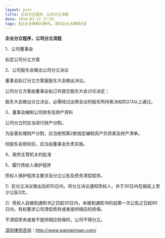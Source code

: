 ```yaml
---
layout: post
title: 企业分立程序，公司分立流程
date: 2014-03-13 17:55
tags: [企业法律顾问律师, 深圳企业法律顾问]
---
```

<strong>企业分立程序，公司分立流程</strong>

1、公司董事会

拟定公司分立方案

2、公司股东会做出公司分立决议

董事会拟订分立方案报股东大会做出决议。

公司分立方案由董事会拟订并提交股东大会讨论决定；

股东大会做出分立决议，必需经过出席会议的股东所持表决权的2/3以上通过。

3、董事会编制公司财务及财产资料

公司分立时应当进行财产分割。

为妥善处理财产分割，应当依照第2款规定编制资产负债表及财产清单。

经股东会授权后，应当由董事会负责实施。

4、政府主管机关的批准

5、履行债权人保护程序

债权人保护程序主要涉及分立公告及债务清偿程序。

1）在分立决议做出后的10日内，将分立决议通知债权人，并于30日内在报纸上至少公告3次。

2）债权人自接到通知书之日起30日内，未接到通知书的自第一次公告之日起90日内，有权要求公司清偿债务或者提供相应的担保。

不清偿债务或者不提供相应担保的，公司不得分立。

<a href="http://www.wangpingan.com/">深圳律师咨询</a>：<a href="http://www.wangpingan.com/">http://www.wangpingan.com/</a>

